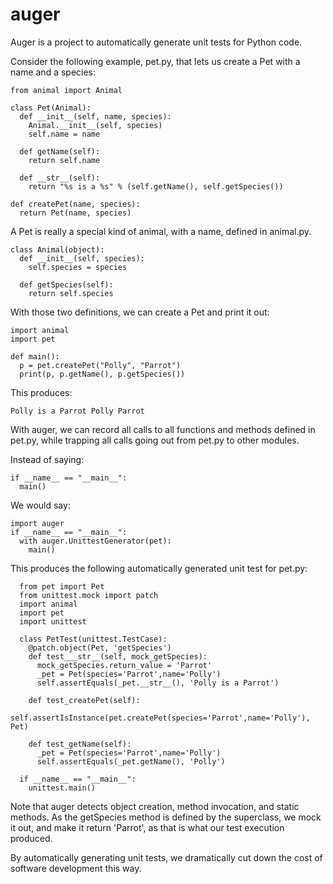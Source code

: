 # auger
Auger is a project to automatically generate unit tests for Python code. 

Consider the following example, pet.py, that lets us create a Pet with a name and a species:

    from animal import Animal
    
    class Pet(Animal):
      def __init__(self, name, species):
        Animal.__init__(self, species)
        self.name = name
    
      def getName(self):
        return self.name
    
      def __str__(self):
        return "%s is a %s" % (self.getName(), self.getSpecies())

    def createPet(name, species):
      return Pet(name, species)

A Pet is really a special kind of animal, with a name, defined in animal.py.

    class Animal(object):
      def __init__(self, species):
        self.species = species
    
      def getSpecies(self):
        return self.species   
    
With those two definitions, we can create a Pet and print it out:
    
    import animal
    import pet
    
    def main():
      p = pet.createPet("Polly", "Parrot")
      print(p, p.getName(), p.getSpecies())
    
This produces:

    Polly is a Parrot Polly Parrot
    
With auger, we can record all calls to all functions and methods defined in pet.py,
while trapping all calls going out from pet.py to other modules.

Instead of saying:

    if __name__ == "__main__":
      main() 

We would say:

    import auger
    if __name__ == "__main__":
      with auger.UnittestGenerator(pet):
        main() 

This produces the following automatically generated unit test for pet.py:

      from pet import Pet
      from unittest.mock import patch
      import animal
      import pet
      import unittest

      class PetTest(unittest.TestCase):
        @patch.object(Pet, 'getSpecies')
        def test___str__(self, mock_getSpecies):
          mock_getSpecies.return_value = 'Parrot'
          _pet = Pet(species='Parrot',name='Polly')
          self.assertEquals(_pet.__str__(), 'Polly is a Parrot')

        def test_createPet(self):
          self.assertIsInstance(pet.createPet(species='Parrot',name='Polly'), Pet)

        def test_getName(self):
          _pet = Pet(species='Parrot',name='Polly')
          self.assertEquals(_pet.getName(), 'Polly')

      if __name__ == "__main__":
        unittest.main()

Note that auger detects object creation, method invocation, and static methods. As
the getSpecies method is defined by the superclass, we mock it out, and make it return
'Parrot', as that is what our test execution produced.

By automatically generating unit tests, we dramatically cut down the cost of software 
development this way. 
